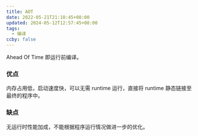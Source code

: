 ```yaml
---
title: AOT
date: 2022-05-21T21:10:45+08:00
updated: 2024-05-12T12:57:45+08:00
tags:
  - 编译
ccby: false
---
```


Ahead Of Time 即运行前编译。

### 优点

内存占用低，启动速度快，可以无需 runtime 运行，直接将 runtime 静态链接至最终的程序中。

### 缺点

无运行时性能加成，不能根据程序运行情况做进一步的优化。